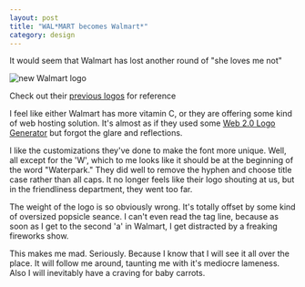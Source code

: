 ```yaml
---
layout: post
title: "WAL*MART becomes Walmart*"
category: design
---
```


It would seem that Walmart has lost another round of "she loves me not"

![new Walmart logo](http://i26.tinypic.com/15309oy.gif "Unimpressive")

Check out their [previous logos](http://walmartstores.com/AboutUs/8412.aspx) for reference

I feel like either Walmart has more vitamin C, or they are offering some kind of web hosting solution. It's almost as if they used some [Web 2.0 Logo Generator](http://creatr.cc/creatr/ "Web 2.0 Logo Generator") but forgot the glare and reflections.

I like the customizations they've done to make the font more unique. Well, all except for the 'W', which to me looks like it should be at the beginning of the word "Waterpark." They did well to remove the hyphen and choose title case rather than all caps. It no longer feels like their logo shouting at us, but in the friendliness department, they went too far.

The weight of the logo is so obviously wrong. It's totally offset by some kind of oversized popsicle seance. I can't even read the tag line, because as soon as I get to the second 'a' in Walmart, I get distracted by a freaking fireworks show.

This makes me mad. Seriously. Because I know that I will see it all over the place. It will follow me around, taunting me with it's mediocre lameness. Also I will inevitably have a craving for baby carrots.

